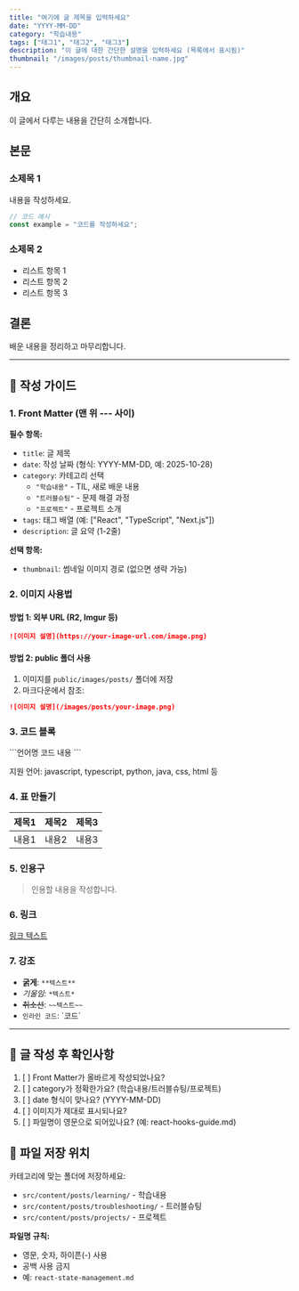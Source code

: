 ```yaml
---
title: "여기에 글 제목을 입력하세요"
date: "YYYY-MM-DD"
category: "학습내용"
tags: ["태그1", "태그2", "태그3"]
description: "이 글에 대한 간단한 설명을 입력하세요 (목록에서 표시됨)"
thumbnail: "/images/posts/thumbnail-name.jpg"
---
```


## 개요

이 글에서 다루는 내용을 간단히 소개합니다.

## 본문

### 소제목 1

내용을 작성하세요.

```javascript
// 코드 예시
const example = "코드를 작성하세요";
```

### 소제목 2

- 리스트 항목 1
- 리스트 항목 2
- 리스트 항목 3

## 결론

배운 내용을 정리하고 마무리합니다.

---

## 📝 작성 가이드

### 1. Front Matter (맨 위 --- 사이)

**필수 항목:**
- `title`: 글 제목
- `date`: 작성 날짜 (형식: YYYY-MM-DD, 예: 2025-10-28)
- `category`: 카테고리 선택
  - `"학습내용"` - TIL, 새로 배운 내용
  - `"트러블슈팅"` - 문제 해결 과정
  - `"프로젝트"` - 프로젝트 소개
- `tags`: 태그 배열 (예: ["React", "TypeScript", "Next.js"])
- `description`: 글 요약 (1-2줄)

**선택 항목:**
- `thumbnail`: 썸네일 이미지 경로 (없으면 생략 가능)

### 2. 이미지 사용법

#### 방법 1: 외부 URL (R2, Imgur 등)
```markdown
![이미지 설명](https://your-image-url.com/image.png)
```

#### 방법 2: public 폴더 사용
1. 이미지를 `public/images/posts/` 폴더에 저장
2. 마크다운에서 참조:
```markdown
![이미지 설명](/images/posts/your-image.png)
```

### 3. 코드 블록

\`\`\`언어명
코드 내용
\`\`\`

지원 언어: javascript, typescript, python, java, css, html 등

### 4. 표 만들기

| 제목1 | 제목2 | 제목3 |
|-------|-------|-------|
| 내용1 | 내용2 | 내용3 |

### 5. 인용구

> 인용할 내용을 작성합니다.

### 6. 링크

[링크 텍스트](https://example.com)

### 7. 강조

- **굵게**: `**텍스트**`
- *기울임*: `*텍스트*`
- ~~취소선~~: `~~텍스트~~`
- `인라인 코드`: \`코드\`

---

## 🚀 글 작성 후 확인사항

1. [ ] Front Matter가 올바르게 작성되었나요?
2. [ ] category가 정확한가요? (학습내용/트러블슈팅/프로젝트)
3. [ ] date 형식이 맞나요? (YYYY-MM-DD)
4. [ ] 이미지가 제대로 표시되나요?
5. [ ] 파일명이 영문으로 되어있나요? (예: react-hooks-guide.md)

## 📂 파일 저장 위치

카테고리에 맞는 폴더에 저장하세요:

- `src/content/posts/learning/` - 학습내용
- `src/content/posts/troubleshooting/` - 트러블슈팅  
- `src/content/posts/projects/` - 프로젝트

**파일명 규칙:**
- 영문, 숫자, 하이픈(-) 사용
- 공백 사용 금지
- 예: `react-state-management.md`
